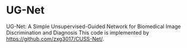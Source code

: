 # UG-Net
UG-Net: A Simple Unsupervised-Guided Network for Biomedical Image Discrimination and Diagnosis
This code is implemented by https://github.com/zxg3017/CUSS-Net/.
